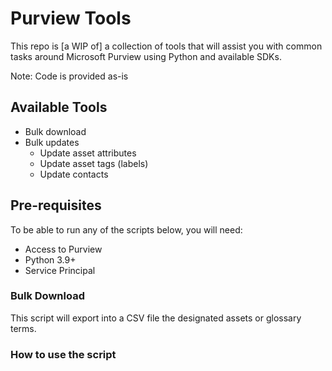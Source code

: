 # Purview Tools

This repo is [a WIP of] a collection of tools that will assist you with common tasks around Microsoft Purview using Python and available SDKs.

Note: Code is provided as-is

## Available Tools

* Bulk download
* Bulk updates
    * Update asset attributes
    * Update asset tags (labels)
    * Update contacts

## Pre-requisites

To be able to run any of the scripts below, you will need:

* Access to Purview
* Python 3.9+
* Service Principal

### Bulk Download

This script will export into a CSV file the designated assets or glossary terms.

### How to use the script



